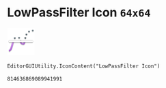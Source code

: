 # LowPassFilter Icon `64x64`
<img src="/img/LowPassFilter%20Icon.png" width=64 height=64>

``` CSharp
EditorGUIUtility.IconContent("LowPassFilter Icon")
```
```
814636869089941991
```
